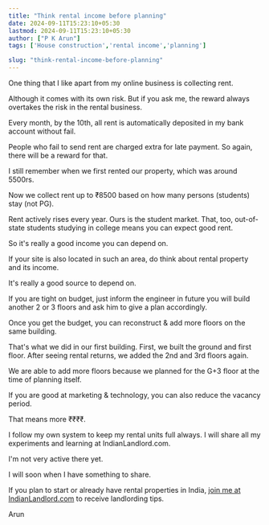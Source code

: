 ```yaml
---
title: "Think rental income before planning"
date: 2024-09-11T15:23:10+05:30
lastmod: 2024-09-11T15:23:10+05:30
author: ["P K Arun"]
tags: ['House construction','rental income','planning']

slug: "think-rental-income-before-planning"
---
```


One thing that I like apart from my online business is collecting rent.

Although it comes with its own risk. But if you ask me, the reward always overtakes the risk in the rental business.

Every month, by the 10th, all rent is automatically deposited in my bank account without fail.

People who fail to send rent are charged extra for late payment. So again, there will be a reward for that.

I still remember when we first rented our property, which was around 5500rs.

Now we collect rent up to ₹8500 based on how many persons (students) stay (not PG). 

Rent actively rises every year. Ours is the student market. That, too, out-of-state students studying in college means you can expect good rent.

So it's really a good income you can depend on.

If your site is also located in such an area, do think about rental property and its income.

It's really a good source to depend on.

If you are tight on budget, just inform the engineer in future you will build another 2 or 3 floors and ask him to give a plan accordingly.

Once you get the budget, you can reconstruct & add more floors on the same building.

That's what we did in our first building. First, we built the ground and first floor. After seeing rental returns, we added the 2nd and 3rd floors again.

We are able to add more floors because we planned for the G+3 floor at the time of planning itself.

If you are good at marketing & technology, you can also reduce the vacancy period.

That means more ₹₹₹₹.

I follow my own system to keep my rental units full always. I will share all my experiments and learning at IndianLandlord.com.

I'm not very active there yet.

I will soon when I have something to share.

If you plan to start or already have rental properties in India, [join me at IndianLandlord.com](https://indianlandlord.com/) to receive landlording tips.

Arun